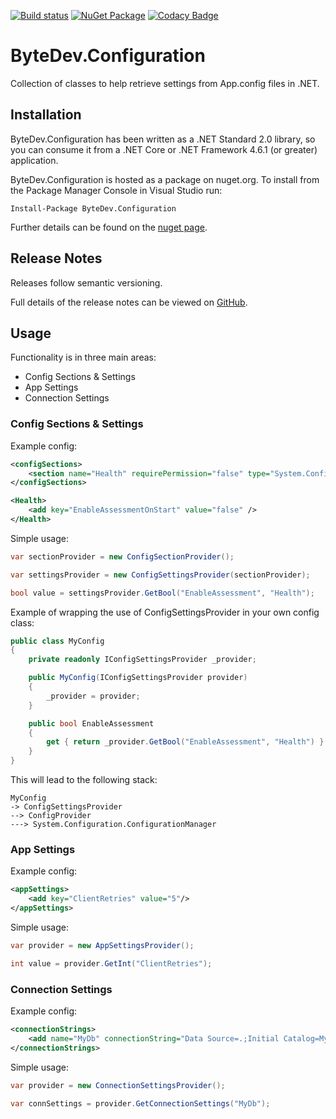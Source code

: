 [![Build status](https://ci.appveyor.com/api/projects/status/github/bytedev/ByteDev.Configuration?branch=master&svg=true)](https://ci.appveyor.com/project/bytedev/ByteDev-Configuration/branch/master)
[![NuGet Package](https://img.shields.io/nuget/v/ByteDev.Configuration.svg)](https://www.nuget.org/packages/ByteDev.Configuration)
[![Codacy Badge](https://api.codacy.com/project/badge/Grade/caec96a1404d46288c6947f5686ee627)](https://www.codacy.com/manual/ByteDev/ByteDev.Configuration?utm_source=github.com&amp;utm_medium=referral&amp;utm_content=ByteDev/ByteDev.Configuration&amp;utm_campaign=Badge_Grade)

# ByteDev.Configuration

Collection of classes to help retrieve settings from App.config files in .NET.

## Installation

ByteDev.Configuration has been written as a .NET Standard 2.0 library, so you can consume it from a .NET Core or .NET Framework 4.6.1 (or greater) application.

ByteDev.Configuration is hosted as a package on nuget.org.  To install from the Package Manager Console in Visual Studio run:

`Install-Package ByteDev.Configuration`

Further details can be found on the [nuget page](https://www.nuget.org/packages/ByteDev.Configuration/).

## Release Notes

Releases follow semantic versioning.

Full details of the release notes can be viewed on [GitHub](https://github.com/ByteDev/ByteDev.Configuration/blob/master/docs/RELEASE-NOTES.md).

## Usage

Functionality is in three main areas:

- Config Sections & Settings
- App Settings
- Connection Settings

### Config Sections & Settings

Example config:

```xml
<configSections>
    <section name="Health" requirePermission="false" type="System.Configuration.NameValueSectionHandler,System,Version=1.0.3300.0, Culture=neutral, PublicKeyToken=b77a5c561934e089" />
</configSections>

<Health>
    <add key="EnableAssessmentOnStart" value="false" />
</Health>
```

Simple usage:

```csharp
var sectionProvider = new ConfigSectionProvider();

var settingsProvider = new ConfigSettingsProvider(sectionProvider);

bool value = settingsProvider.GetBool("EnableAssessment", "Health");
```

Example of wrapping the use of ConfigSettingsProvider in your own config class:

```csharp
public class MyConfig
{
	private readonly IConfigSettingsProvider _provider;

	public MyConfig(IConfigSettingsProvider provider)
	{
		_provider = provider;
	}

	public bool EnableAssessment
	{
		get { return _provider.GetBool("EnableAssessment", "Health") }
	}
}
```

This will lead to the following stack:

```
MyConfig
-> ConfigSettingsProvider 
--> ConfigProvider 
---> System.Configuration.ConfigurationManager
```

### App Settings

Example config:

```xml
<appSettings>
    <add key="ClientRetries" value="5"/>
</appSettings>
```

Simple usage:

```csharp
var provider = new AppSettingsProvider();

int value = provider.GetInt("ClientRetries");
```

### Connection Settings

Example config:

```xml
<connectionStrings>
    <add name="MyDb" connectionString="Data Source=.;Initial Catalog=MyDb;Integrated Security=True" />
</connectionStrings>
```

Simple usage:

```csharp
var provider = new ConnectionSettingsProvider();

var connSettings = provider.GetConnectionSettings("MyDb");
```
